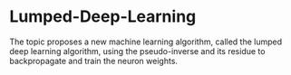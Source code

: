 # Lumped-Deep-Learning
The topic proposes a new machine learning algorithm, called the lumped deep learning algorithm, using the pseudo-inverse and its residue to backpropagate and train the neuron weights.

